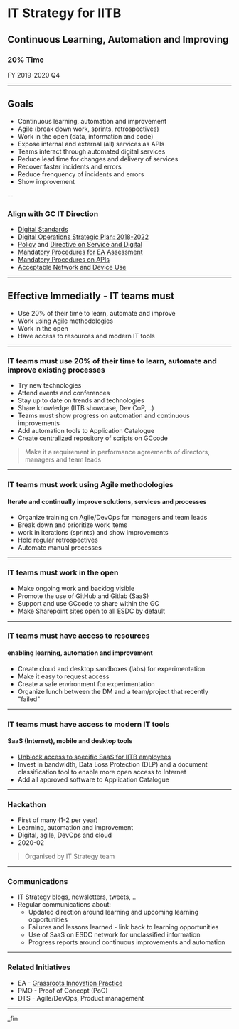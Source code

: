 # IT Strategy for IITB

## Continuous Learning, Automation and Improving

### 20% Time

FY 2019-2020 Q4

---

## Goals

- Continuous learning, automation and improvement
- Agile (break down work, sprints, retrospectives)
- Work in the open (data, information and code)
- Expose internal and external (all) services as APIs
- Teams interact through automated digital services
- Reduce lead time for changes and delivery of services
- Recover faster incidents and errors
- Reduce frenquency of incidents and errors
- Show improvement

--

### Align with GC IT Direction

- [Digital Standards](https://www.canada.ca/en/government/system/digital-government/government-canada-digital-standards.html)
- [Digital Operations Strategic Plan: 2018-2022](https://www.canada.ca/en/government/system/digital-government/digital-operations-strategic-plan-2018-2022.html)
- [Policy](https://www.tbs-sct.gc.ca/pol/doc-eng.aspx?id=32603) and [Directive on Service and Digital](https://www.tbs-sct.gc.ca/pol/doc-eng.aspx?id=32601)
- [Mandatory Procedures for EA Assessment](https://www.tbs-sct.gc.ca/pol/doc-eng.aspx?id=32602)
- [Mandatory Procedures on APIs](https://www.tbs-sct.gc.ca/pol/doc-eng.aspx?id=32604)
- [Acceptable Network and Device Use](https://www.tbs-sct.gc.ca/pol/doc-eng.aspx?id=32605)

---

## Effective Immediatly - IT teams must

- Use 20% of their time to learn, automate and improve
- Work using Agile methodologies
- Work in the open
- Have access to resources and modern IT tools

---

### IT teams must use 20% of their time to learn, automate and improve existing processes

- Try new technologies
- Attend events and conferences
- Stay up to date on trends and technologies
- Share knowledge (IITB showcase, Dev CoP, ..)
- Teams must show progress on automation and continuous improvements
- Add automation tools to Application Catalogue
- Create centralized repository of scripts on GCcode

> Make it a requirement in performance agreements of directors, managers and team leads

---

### IT teams must work using Agile methodologies

#### Iterate and continually improve solutions, services and processes

- Organize training on Agile/DevOps for managers and team leads
- Break down and prioritize work items
- work in iterations (sprints) and show improvements
- Hold regular retrospectives
- Automate manual processes

---

### IT teams must work in the open

- Make ongoing work and backlog visible
- Promote the use of GitHub and Gitlab (SaaS)
- Support and use GCcode to share within the GC
- Make Sharepoint sites open to all ESDC by default

---

### IT teams must have access to resources

#### enabling learning, automation and improvement

- Create cloud and desktop sandboxes (labs) for experimentation
- Make it easy to request access
- Create a safe environment for experimentation
- Organize lunch between the DM and a team/project that recently "failed"

---

### IT teams must have access to modern IT tools

#### SaaS (Internet), mobile and desktop tools

- [Unblock access to specific SaaS for IITB employees](web-services-access.html)
- Invest in bandwidth, Data Loss Protection (DLP) and a document classification tool to enable more open access to Internet
- Add all approved software to Application Catalogue

---

### Hackathon

- First of many (1-2 per year)
- Learning, automation and improvement
- Digital, agile, DevOps and cloud
- 2020-02

> Organised by IT Strategy team

---

### Communications

- IT Strategy blogs, newsletters, tweets, ..
- Regular communications about:
  - Updated direction around learning and upcoming learning opportunities
  - Failures and lessons learned - link back to learning opportunities
  - Use of SaaS on ESDC network for unclassified information
  - Progress reports around continuous improvements and automation

---

### Related Initiatives

- EA - [Grassroots Innovation Practice](http://dialogue/grp/IP/SitePages/Grassroots%20Innovation%20Practice.aspx)
- PMO - Proof of Concept (PoC)
- DTS - Agile/DevOps, Product management

---

_fin

